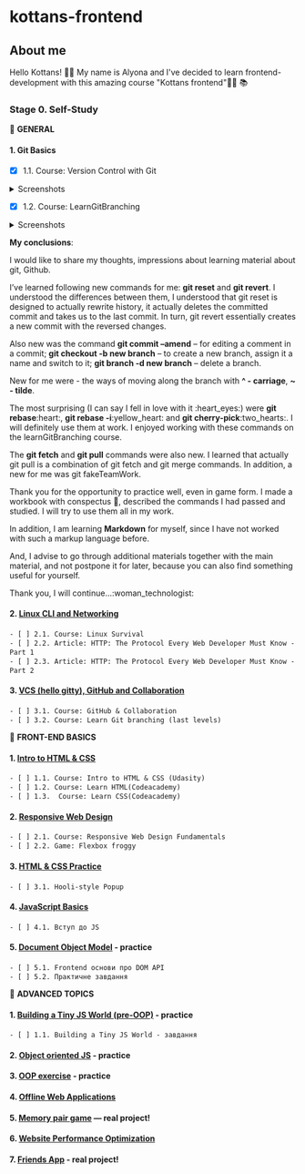 # kottans-frontend
## About me
Hello Kottans! :raising_hand_woman: My name is Alyona and I've decided to learn frontend-development with this amazing course "Kottans frontend":woman_technologist: :books:

### Stage 0. Self-Study

:pushpin: __GENERAL__

#### 1. Git Basics
- [x] 1.1. Course: Version Control with Git
 <details>
    <summary>Screenshots</summary>
       <img src="Git-Basics/Coursera_Week1_1.png">
       <img src="Git-Basics/Coursera_Week1_2.png">
       <img src="Git-Basics/Coursera_Week1_3.png">
       <img src="Git-Basics/Coursera_Week1_4.png">
       <img src="Git-Basics/Coursera_Week1_5.png">
       <img src="Git-Basics/Coursera_Week2_1.png">
       <img src="Git-Basics/Coursera_Week2_2.png">
       <img src="Git-Basics/Coursera_Week2_3.png">
       <img src="Git-Basics/Coursera_Week2_4.png">
       <img src="Git-Basics/Coursera_Week2_5.png">
    </details>
    
- [x] 1.2. Course: LearnGitBranching
<details>
    <summary>Screenshots</summary>
      <img src="Git-Basics/LearnGitBranching_1.png">
      <img src="Git-Basics/LearnGitBranching_2.png">
</details>

__My conclusions__:
     <p> I would like to share my thoughts, impressions about learning material about git, Github. </p>
I’ve learned following new commands for me: __git reset__ and __git revert__. I understood the differences between them, I understood that git reset is designed to actually rewrite history, it actually deletes the committed commit and takes us to the last commit. In turn, git revert essentially creates a new commit with the reversed changes.  

Also new was the command __git commit –amend__ – for editing a comment in a commit; __git checkout -b new branch__ – to create a new branch, assign it a name and switch to it; __git branch -d new branch__ – delete a branch.
<p> New for me were - the ways of moving along the branch with <strong>^ - carriage</strong>, <strong>~ - tilde</strong>.</p>
<p>The most surprising (I can say I fell in love with it :heart_eyes:) were <strong>git rebase</strong>:heart:, <strong>git rebase -i</strong>:yellow_heart: and <strong>git cherry-pick</strong>:two_hearts:. I will definitely use them at work. I enjoyed working with these commands on the learnGitBranching course. </p>

The __git fetch__ and __git pull__ commands were also new. I learned that actually git pull is a combination of git fetch and git merge commands. In addition, a new  for me was git fakeTeamWork.  

Thank you for the opportunity to practice well, even in game form. I made a workbook with conspectus
:pencil:, described the commands I had passed and studied. I will try to use them all in my work.  

In addition, I am learning __Markdown__ for myself, since I have not worked with such a markup language before.
<p>And, I advise to go through additional materials together with the main material, and not postpone it for later, because you can also find something useful for yourself. </p>
<p>Thank you, I will continue...:woman_technologist:</p>

#### 2. [Linux CLI and Networking](#linux-cli-and-http)
    - [ ] 2.1. Course: Linux Survival
    - [ ] 2.2. Article: HTTP: The Protocol Every Web Developer Must Know - Part 1
    - [ ] 2.3. Article: HTTP: The Protocol Every Web Developer Must Know - Part 2
#### 3. [VCS (hello gitty), GitHub and Collaboration](#git-collaboration)
    - [ ] 3.1. Course: GitHub & Collaboration
    - [ ] 3.2. Course: Learn Git branching (last levels)
    
:pushpin: __FRONT-END BASICS__
#### 1. [Intro to HTML & CSS](#intro-to-html-and-css)
    - [ ] 1.1. Course: Intro to HTML & CSS (Udasity)
    - [ ] 1.2. Course: Learn HTML(Codeacademy)
    - [ ] 1.3.  Course: Learn CSS(Codeacademy)
#### 2. [Responsive Web Design](#responsive-web-design)
    - [ ] 2.1. Course: Responsive Web Design Fundamentals
    - [ ] 2.2. Game: Flexbox froggy
#### 3. [HTML & CSS Practice]()
    - [ ] 3.1. Hooli-style Popup
#### 4. [JavaScript Basics]()
    - [ ] 4.1. Вступ до JS
#### 5. [Document Object Model]() - practice
    - [ ] 5.1. Frontend основи про DOM API
    - [ ] 5.2. Практичне завдання 
    
:pushpin: __ADVANCED TOPICS__
#### 1. [Building a Tiny JS World (pre-OOP)]() - practice
    - [ ] 1.1. Building a Tiny JS World - завдання
#### 2. [Object oriented JS]() - practice
#### 3. [OOP exercise]() - practice
#### 4. [Offline Web Applications]()
#### 5. [Memory pair game]() — real project!
#### 6. [Website Performance Optimization]()
#### 7. [Friends App]() - real project!


